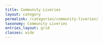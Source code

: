 ```yaml
---
title: Community Liveries
layout: category
permalink: /categories/community-liveries/
taxonomy: Community Liveries
entries_layout: grid
classes: wide
---
```

